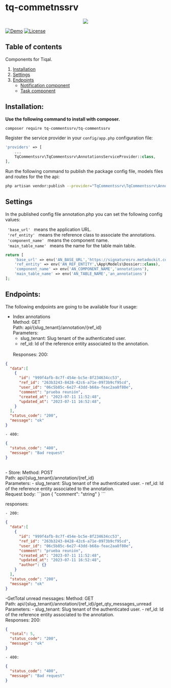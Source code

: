 # tq-commetnssrv
<p align="center">
  <img style="text-align: center;" src="https://www.tiqal.com/wp-content/uploads/2019/09/Offc_TQ_Logo_color-300x148.png">
</p>

[![Demo](https://img.shields.io/badge/demo-online-ed1c46.svg)](https://ngx-scrollbar.netlify.com/)
[![License](https://img.shields.io/npm/l/express.svg?maxAge=2592000)](/LICENSE)

## Table of contents

Components for Tiqal.
1. [Installation](#installation)
1. [Settings](#setting-annotation-component)
1. [Endpoints](#enpoints)
    - [Notification component](#example-notification-component)
    - [Task component](#example-task-component)  


## <a name="installation"></a> Installation:

**Use the following command to install with composer.**
```bash
composer require tq-commentssrv/tq-commentssrv
```
Register the service provider in your `config/app.php` configuration file:

```php
'providers' => [
    ...
    TqCommentssrv\TqCommentssrv\AnnotationsServiceProvider::class,
],
```

Run the following command to publish the package config file, models files and routes for the the api:
```bash
php artisan vendor:publish --provider="TqCommentssrv\TqCommentssrv\AnnotationsServiceProvider"
```

## <a name="setting-annotation-component"></a>Settings
In the published config file annotation.php you can set the following config values:

```  'base_url'  ``` means the application URL.</br>
```  'ref_entity'  ``` means the reference class to associate the annotations.</br>
```  'component_name'  ``` means the component name.</br>
```  'main_table_name'  ``` means the name for the table main table.</br>
```php
return [
    'base_url' => env('AN_BASE_URL','https://signaturesrv.metadockit.com/'),
    'ref_entity' => env('AN_REF_ENTITY',\App\Models\Dossier::class),
    'component_name' => env('AN_COMPONENT_NAME','annotations'),
    'main_table_name' => env('AN_TABLE_NAME','an_annotations')
];
```

## <a name="endpoints"></a>Endpoints:
The following endpoints are going to be available four it usage:

- Index annotations</br>
  Method: GET</br>
  Path: api/{slug_tenant}/annotation/{ref_id}</br>
  Parameters:
    - slug_tenant: Slug tenant of the authenticated user.
    - ref_id: Id of the reference entity associated to the annotation.
  </br>
  Responses:
      200:
```json
{
  "data":[
    {
      "id": "999f4afb-8c7f-454e-bc5e-8f234634cc53",
      "ref_id": "263b3243-8428-42c6-a71e-0973b9cf95cd",
      "user_id": "06c5b85c-6e27-43dd-b68a-feac2aa8f80e",
      "comment": "prueba reunión",
      "created_at": "2023-07-11 11:52:48",
      "updated_at": "2023-07-11 16:52:48",
    }
  ],
  "status_code": "200",
  "message": "ok"
}
```
    - 400:
```json
{
  "status_code": "400",
  "message": "Bad request"
}
```
</br>
- Store:
  Method: POST</br>
  Path: api/{slug_tenant}/annotation/{ref_id}</br>
  Parameters:
    - slug_tenant: Slug tenant of the authenticated user.
    - ref_id: Id of the reference entity associated to the annotation.
  </br>
  Request body:
```json
{
  "comment": "string"
}
```
  </br>
    
  responses:
  
    - 200:
```json
{
  "data":[
    {
      "id": "999f4afb-8c7f-454e-bc5e-8f234634cc53",
      "ref_id": "263b3243-8428-42c6-a71e-0973b9cf95cd",
      "user_id": "06c5b85c-6e27-43dd-b68a-feac2aa8f80e",
      "comment": "prueba reunión",
      "created_at": "2023-07-11 11:52:48",
      "updated_at": "2023-07-11 16:52:48",
      "author": {}
    }
  ],
  "status_code": "200",
  "message": "ok"
}
```

-GetTotal unread messages:
  Method: GET</br>
  Path: api/{slug_tenant}/annotation/{ref_id}/get_qty_messages_unread</br>
  Parameters:
    - slug_tenant: Slug tenant of the authenticated user.
    - ref_id: Id of the reference entity associated to the annotation.
  </br>
  Responses:
      200:
```json
{
  "total": 5,
  "status_code": "200",
  "message": "ok"
}
```
    - 400:
```json
{
  "status_code": "400",
  "message": "Bad request"
}


